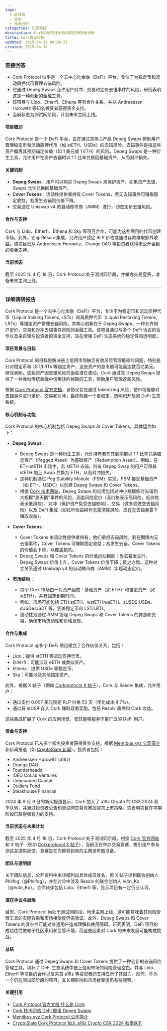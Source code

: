 ```yaml
---
tags:
  - 区块链
  - 协议
  - 技术分析
categories: 知识科技
description: Cork协议的技术特点和应用场景分析
title: Cork协议分析
updated: 2025-04-19 00:09:31
created: 2025-04-19
---
```

### 直接回答

- Cork Protocol 似乎是一个去中心化金融（DeFi）平台，专注于为稳定币和流动质押代币管理去锚风险。
- 它通过 Depeg Swaps 允许用户对冲、交易和定价去锚事件的风险，研究表明这是一种创新的金融工具。
- 该项目与 Lido、Etherfi、Ethena 等有合作关系，并从 Andreessen Horowitz 等知名投资者获得资金支持。
- 当前状态为测试网阶段，计划未来主网上线。

#### 项目概述
Cork Protocol 是一个 DeFi 平台，旨在通过其核心产品 Depeg Swaps 帮助用户管理稳定币和流动质押代币（如 stETH、USDe）的去锚风险。去锚事件是指这些资产偏离其预期锚定价值（如 1 美元或 1 ETH）的风险。Depeg Swaps 是一种衍生工具，允许用户在资产去锚时以 1:1 比率兑换回基础资产，从而对冲损失。

#### 关键机制
- **Depeg Swaps**：用户可以购买 Depeg Swaps 来保护资产，如果资产去锚，Swaps 允许兑换回基础资产。
- **Cover Tokens**：流动性提供者持有 Cover Tokens，若无去锚事件可赚取固定收益，若发生去锚则价值下降。
- 交易通过 Uniswap v4 的自动做市商（AMM）进行，动态定价去锚风险。

#### 合作与支持
Cork 与 Lido、Etherfi、Ethena 和 Sky 等项目合作，可能为这些项目的代币创建市场。此外，它与 Resolv 集成，允许用户锁定 RLP 价格或通过存款赚取额外收益。该项目已从 Andreessen Horowitz、Orange DAO 等投资者获得未公开金额的资金支持。

#### 当前状态
截至 2025 年 4 月 18 日，Cork Protocol 处于测试网阶段，并举办交易竞赛，准备未来主网上线。

---

### 详细调研报告

Cork Protocol 是一个去中心化金融（DeFi）平台，专注于为稳定币和流动质押代币（Liquid Staking Tokens, LSTs）和再质押代币（Liquid Restaking Tokens, LRTs）等锚定资产管理去锚风险。其核心创新在于 Depeg Swaps，一种允许用户定价、交易和对冲去锚事件风险的金融工具。该项目通过与多个 DeFi 协议的合作以及来自知名投资者的资金支持，旨在增强 DeFi 生态系统的稳定性和透明度。

#### 项目背景与目标
Cork Protocol 的目标是解决链上信用市场缺乏有效风险管理框架的问题，特别是针对稳定币和 LST/LRTs 等锚定资产，这些资产的总市值可能高达数百亿美元。研究表明，这些资产因去锚风险而面临潜在波动，Cork 通过其 Depeg Swaps 提供了一种类似传统金融中信用违约掉期的工具，帮助用户管理这些风险。

根据 [Cork Protocol 官方文档](https://docs.cork.tech/)，该协议旨在通过 tokenizing 风险，使市场能够对去锚事件进行定价、交易和对冲，最终构建一个更稳定、透明和开放的 DeFi 生态系统。

#### 核心机制与功能
Cork Protocol 的核心机制包括 Depeg Swaps 和 Cover Tokens，具体运作如下：

- **Depeg Swaps**：
  - Depeg Swaps 是一种衍生工具，允许持有者在其到期前以 1:1 比率兑换锚定资产（Pegged Asset）为基础资产（Redemption Asset）。例如，在 ETH:stETH 市场中，若 stETH 去锚，持有 Depeg Swap 的用户可将其 stETH 加上 Swap 兑换为 ETH，从而对冲损失。
  - 这种机制通过 Peg Stability Module（PSM）实现，PSM 接受基础资产（如 ETH、USDC）以创建 Depeg Swaps 和 Cover Tokens。
  - 根据 [Cork 技术网站](https://www.cork.tech/)，Depeg Swaps 的应用包括对冲小规模临时去锚到大规模"黑天鹅"事件的风险，涵盖风险定价（高价格表示高风险，低价格表示低风险）、对冲（保护资产免受去锚影响）、交易（做多或做空去锚风险）以及 DeFi 集成（如杠杆收益耕作无需清算风险，或在无去锚暴露下赚取收益）。

- **Cover Tokens**：
  - Cover Tokens 由流动性提供者持有，他们承担去锚风险。若在期限内无去锚事件，Cover Tokens 可赚取固定收益；若发生去锚，Cover Tokens 的价值会下降，以覆盖损失。
  - Depeg Swaps 和 Cover Tokens 的价值运动相反：当去锚发生时，Depeg Swaps 价值上升，Cover Tokens 价值下降；反之亦然。这种对立关系通过 Uniswap v4 的自动做市商（AMM）实现动态定价。

- **市场结构**：
  - 每个 Cork 市场由一对资产组成：基础资产（如 ETH）和锚定资产（如 stETH），并有固定到期时间。
  - 例如，市场可能包括 ETH:stETH、wstETH:weETH、sUSDS:USDe、sUSDe:USDT 等，涵盖稳定币和 LST/LRTs。
  - 流动性池通过 AMM 管理 Depeg Swaps 和 Cover Tokens 的铸造和交易，确保市场流动性和价格发现。

#### 合作与集成
Cork Protocol 与多个 DeFi 项目建立了合作伙伴关系，包括：
- Lido：提供 stETH 等流动质押代币。
- Etherfi：可能涉及 eETH 或类似资产。
- Ethena：提供 USDe 等稳定币。
- Sky：可能涉及其他锚定资产。

此外，根据 X 帖子（例如 [Corkprotocol X 帖子](https://x.com/Corkprotocol/status/1912838520768741673)），Cork 与 Resolv 集成，允许用户：
- 通过支付 0.007 美元锁定 RLP 价格 53 天（年化成本 4.7%）。
- 通过将 stUSR 存入 Cork 赚取双重奖励，包括 Resolv 质押和 Cork 收益。

这些集成扩展了 Cork 的应用场景，使其能够服务于更广泛的 DeFi 用户。

#### 资金与支持
Cork Protocol 已从多个知名投资者获得资金支持。根据 [Mentibus.xyz 公司简介](https://mentibus.xyz/companies/cork-protocol/) 和新闻报道（如 [CryptoSlate 新闻](https://cryptoslate.com/press-releases/cork-protocol-joins-a16z-cryptos-csx-fall-2024-cohort-with-investor-announcement-and-testnet-trading-competition/)），投资者包括：
- Andreessen Horowitz (a16z)
- Orange DAO
- Founderheads
- IDEO CoLab Ventures
- Unbounded Capital
- Outliers Fund
- Steakhouse Financial

2024 年 9 月 9 日的新闻报道显示，Cork 加入了 a16z Crypto 的 CSX 2024 秋季队列，并通过投资者公告和测试网交易竞赛加速其上市策略。这表明项目在早期阶段已获得强有力的支持。

#### 当前状态与未来计划
截至 2025 年 4 月 18 日，Cork Protocol 处于测试网阶段。根据 [Cork 官方网站](https://www.cork.tech/) 和 X 帖子（例如 [Corkprotocol X 帖子](https://x.com/Corkprotocol/status/1912838592411685275)），当前正在举办交易竞赛，吸引用户参与测试并提供反馈。竞赛旨在为即将到来的主网发布做准备。

#### 团队与透明度
关于团队信息，公开资料中未详细列出具体成员姓名，但 X 帖子提到联合创始人 Philfog（@Philfog），并在讨论中涉及 Resolv 的联合创始人 Iv4n_Ko（@Iv4n_Ko）。合作伙伴包括 Lido、Etherfi 等，显示项目有一定行业认可。

#### 潜在争议与局限
目前，Cork Protocol 尚处于测试网阶段，尚未主网上线，这可能意味着其风险管理工具的实际效果和市场接受度仍需验证。此外，Depeg Swaps 和 Cover Tokens 的复杂性可能对普通用户造成理解和使用障碍。研究表明，DeFi 项目的成功往往依赖于社区采用和监管环境，而这些因素对 Cork 的未来发展可能构成挑战。

#### 总结
Cork Protocol 通过 Depeg Swaps 和 Cover Tokens 提供了一种创新的去锚风险管理工具，填补了 DeFi 生态系统中链上信用市场的风险管理空白。其与 Lido、Etherfi 等项目的合作以及来自 a16z 等投资者的支持显示了其潜力。然而，作为一个仍在测试网阶段的项目，其长期影响和市场接受度仍有待观察。

#### 关键引用
- [Cork Protocol 官方文档 什么是 Cork](https://docs.cork.tech/)
- [Cork 技术网站 DeFi 原语 Depeg Swaps](https://www.cork.tech/)
- [Mentibus.xyz Cork Protocol 公司简介](https://mentibus.xyz/companies/cork-protocol/)
- [CryptoSlate Cork Protocol 加入 a16z Crypto CSX 2024 秋季队列](https://cryptoslate.com/press-releases/cork-protocol-joins-a16z-cryptos-csx-fall-2024-cohort-with-investor-announcement-and-testnet-trading-competition/)